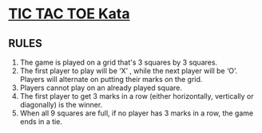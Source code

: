 # <u>TIC TAC TOE Kata</u>
## RULES 
1. The game is played on a grid that's 3 squares by 3 squares.
2. The first player to play will be ‘X’ , while the next player will be ‘O’. Players will alternate on putting
   their marks on the grid.
3. Players cannot play on an already played square.
4. The first player to get 3 marks in a row (either horizontally, vertically or diagonally) is the winner.
5. When all 9 squares are full, if no player has 3 marks in a row, the game ends in a tie.
